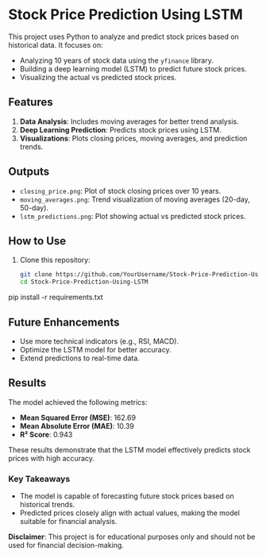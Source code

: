 # Stock Price Prediction Using LSTM

This project uses Python to analyze and predict stock prices based on historical data. It focuses on:
- Analyzing 10 years of stock data using the `yfinance` library.
- Building a deep learning model (LSTM) to predict future stock prices.
- Visualizing the actual vs predicted stock prices.

## Features
1. **Data Analysis**: Includes moving averages for better trend analysis.
2. **Deep Learning Prediction**: Predicts stock prices using LSTM.
3. **Visualizations**: Plots closing prices, moving averages, and prediction trends.

## Outputs
- `closing_price.png`: Plot of stock closing prices over 10 years.
- `moving_averages.png`: Trend visualization of moving averages (20-day, 50-day).
- `lstm_predictions.png`: Plot showing actual vs predicted stock prices.

## How to Use
1. Clone this repository:
   ```bash
   git clone https://github.com/YourUsername/Stock-Price-Prediction-Using-LSTM.git
   cd Stock-Price-Prediction-Using-LSTM
pip install -r requirements.txt

## Future Enhancements
- Use more technical indicators (e.g., RSI, MACD).
- Optimize the LSTM model for better accuracy.
- Extend predictions to real-time data.

## Results
The model achieved the following metrics:
- **Mean Squared Error (MSE)**: 162.69
- **Mean Absolute Error (MAE)**: 10.39
- **R² Score**: 0.943

These results demonstrate that the LSTM model effectively predicts stock prices with high accuracy.




### Key Takeaways
- The model is capable of forecasting future stock prices based on historical trends.
- Predicted prices closely align with actual values, making the model suitable for financial analysis.



**Disclaimer**: This project is for educational purposes only and should not be used for financial decision-making.
